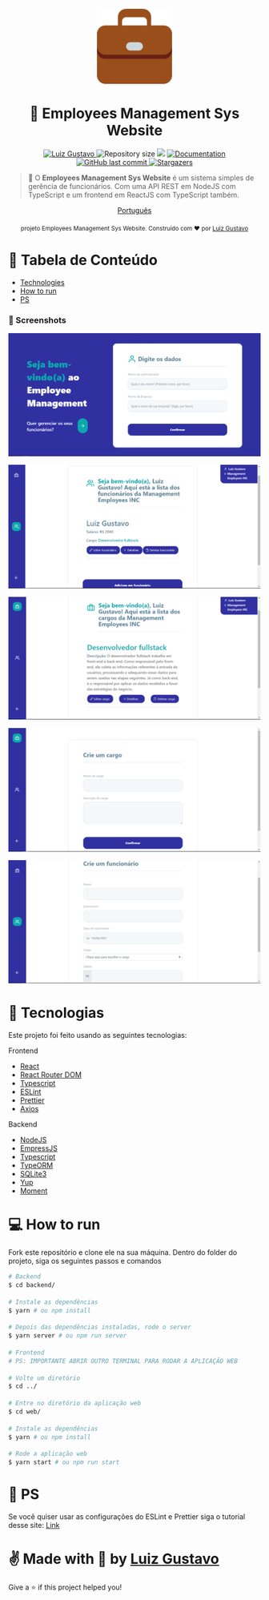 <p align="center">
   <img src="./web/src/images/briefcase-images/apple-touch-icon.png" width="150"/>
</p>

<h1 align="center"> 💼 Employees Management Sys Website </h1>

<p align="center">
	<a href="https://www.linkedin.com/in/luiz-gustavo-56146b1a5/">
      <img alt="Luiz Gustavo" src="https://img.shields.io/badge/-LuizGustavo-3030a1?style=flat&logo=Linkedin&logoColor=white" />
   </a>
  <img alt="Repository size" src="https://img.shields.io/github/repo-size/tonicprism/management-of-employees-sys?color=3030a1">

  <img src="https://img.shields.io/badge/version-1.0.0-3030a1.svg?cacheSeconds=2592000" />
  <a href="https://github.com/tonicprism/management-of-employees-sys/#readme">
    <img alt="Documentation" src="https://img.shields.io/badge/documentation-yes-3030a1.svg" target="_blank" />
  </a>
   <a href="https://github.com/tonicprism/management-of-employees-sys/commits/master">
      <img alt="GitHub last commit" src="https://img.shields.io/github/last-commit/tonicprism/management-of-employees-sys?color=3030a1">
  </a>
   <a href="https://github.com/tonicprism/management-of-employees-sys/stargazers">
      <img alt="Stargazers" src="https://img.shields.io/github/stars/tonicprism/management-of-employees-sys?color=3030a1&logo=github">
   </a>
</p>

> 💼 O **Employees Management Sys Website** é um sistema simples de gerência de funcionários. Com uma API REST em NodeJS com TypeScript e um frontend em ReactJS com TypeScript também.

<p align="center">
    <a href="README.md">Português</a>
</p>

<div align="center">
  <sub> projeto Employees Management Sys Website. Construído com ❤︎ por
    <a href="https://github.com/tonicprism">Luiz Gustavo</a>
  </sub>
</div>

# 📌 Tabela de Conteúdo

- [Technologies](#computer-technologies)
- [How to run](#construction_worker-how-to-run)
- [PS](#monocle_face-ps)

### 📸 Screenshots

<p align="center">
   <img src="./.github/screenshot00.png" />
</p>
<p align="center">
   <img src="./.github/screenshot01.png" />
</p>
<p align="center">
   <img src="./.github/screenshot02.png" />
</p>

<p align="center">
   <img src="./.github/screenshot03.png" />
</p>

<p align="center">
   <img src="./.github/screenshot04.png" />
</p>

# 🔨 Tecnologias

Este projeto foi feito usando as seguintes tecnologias:

Frontend

- [React](https://reactnative.dev/)
- [React Router DOM](https://styled-components.com)
- [Typescript](https://www.typescriptlang.org)
- [ESLint](https://www.npmjs.com/package/eslint)
- [Prettier](https://prettier.io/)
- [Axios](https://github.com/axios/axios)

Backend

- [NodeJS](https://nodejs.org/en/)
- [EmpressJS](https://expressjs.com/)
- [Typescript](https://www.typescriptlang.org)
- [TypeORM](https://typeorm.io/)
- [SQLite3](https://www.sqlitetutorial.net/sqlite-nodejs/)
- [Yup](https://github.com/jquense/yup)
- [Moment](https://momentjs.com/)

# 💻 How to run

Fork este repositório e clone ele na sua máquina. Dentro do folder do projeto, siga os seguintes passos e comandos

```sh
# Backend
$ cd backend/

# Instale as dependências
$ yarn # ou npm install

# Depois das dependências instaladas, rode o server
$ yarn server # ou npm run server

# Frontend
# PS: IMPORTANTE ABRIR OUTRO TERMINAL PARA RODAR A APLICAÇÃO WEB

# Volte um diretório
$ cd ../

# Entre no diretório da aplicação web
$ cd web/

# Instale as dependências
$ yarn # ou npm install

# Rode a aplicação web
$ yarn start # ou npm run start
```

# 🧐 PS

Se você quiser usar as configurações do ESLint e Prettier siga o tutorial desse site:
[Link](https://dev.to/christiantld/configurando-um-projeto-react-com-typescript-3kg)

# ✌ Made with 💙 by [Luiz Gustavo](https://github.com/tonicprism/)

Give a ⭐️ if this project helped you!
